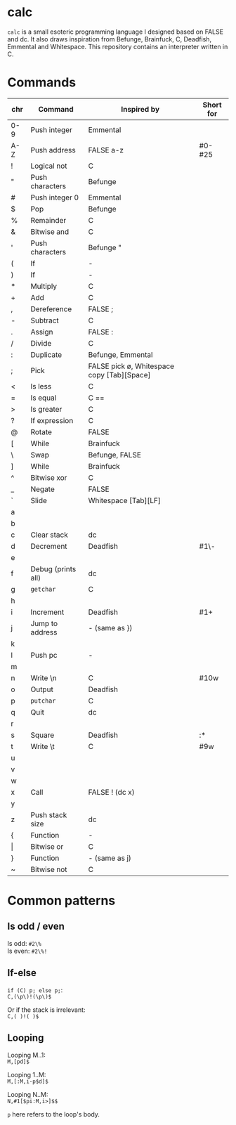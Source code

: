 # calc
`calc` is a small esoteric programming language I designed based on FALSE and dc. It also draws inspiration from Befunge, Brainfuck, C, Deadfish, Emmental and Whitespace. This repository contains an interpreter written in C.

# Commands

|chr |Command           |Inspired by     |Short for
|----|------------------|----------------|---------------------------------
|0-9 |Push integer      |Emmental        |
|A-Z |Push address      |FALSE a-z       |\#0-\#25
|!   |Logical not       |C               |
|"   |Push characters   |Befunge         |
|#   |Push integer 0    |Emmental        |
|$   |Pop               |Befunge         |
|%   |Remainder         |C               |
|&   |Bitwise and       |C               |
|'   |Push characters   |Befunge "       |
|(   |If                |-               |
|)   |If                |-               |
|\*  |Multiply          |C               |
|+   |Add               |C               |
|,   |Dereference       |FALSE ;         |
|-   |Subtract          |C               |
|.   |Assign            |FALSE :         |
|/   |Divide            |C               |
|:   |Duplicate         |Befunge, Emmental|
|;   |Pick              |FALSE pick ø, Whitespace copy \[Tab\]\[Space\]|
|<   |Is less           |C               |
|=   |Is equal          |C ==            |
|>   |Is greater        |C               |
|?   |If expression     |C               |
|@   |Rotate            |FALSE           |
|\[  |While             |Brainfuck       |
|\\  |Swap              |Befunge, FALSE  |
|\]  |While             |Brainfuck       |
|^   |Bitwise xor       |C               |
|\_  |Negate            |FALSE           |
|\`  |Slide             |Whitespace \[Tab\]\[LF\]|
|a   |                  |                |
|b   |                  |                |
|c   |Clear stack       |dc              |
|d   |Decrement         |Deadfish        |\#1\\-
|e   |                  |                |
|f   |Debug (prints all)|dc              |
|g   |`getchar`         |C               |
|h   |                  |                |
|i   |Increment         |Deadfish        |\#1+
|j   |Jump to address   |- (same as })   |
|k   |                  |                |
|l   |Push pc           |-               |
|m   |                  |                |
|n   |Write \\n         |C               |\#10w
|o   |Output            |Deadfish        |
|p   |`putchar`         |C               |
|q   |Quit              |dc              |
|r   |                  |                |
|s   |Square            |Deadfish        |:\*
|t   |Write \\t         |C               |\#9w
|u   |                  |                |
|v   |                  |                |
|w   |                  |                |
|x   |Call              |FALSE ! (dc x)  |
|y   |                  |                |
|z   |Push stack size   |dc              |
|{   |Function          |-               |
|\|  |Bitwise or        |C               |
|}   |Function          |- (same as j)   |
|~   |Bitwise not       |C               |

# Common patterns

## Is odd / even

Is odd: `#2\%`  
Is even: `#2\%!`

## If-else

`if (C) p; else p;`:  
`C,(\p\)!(\p\)$`

Or if the stack is irrelevant:  
`C,( )!( )$`

## Looping

Looping M..1:  
`M,[pd]$`

Looping 1..M:  
`M,[:M,i-p$d]$`

Looping N..M:  
`N,#1[$pi:M,i>]$$`

`p` here refers to the loop's body.
